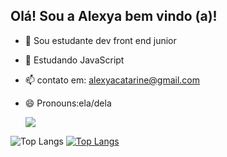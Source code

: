 ## Olá! Sou a Alexya bem vindo (a)!

- 🔭 Sou estudante dev front end junior
- 🌱 Estudando JavaScript
- 📫 contato em: alexyacatarine@gmail.com
- 😄 Pronouns:ela/dela


  <picture>
  <source
    srcset="https://github-readme-stats.vercel.app/api?username=alexyacatarine&show_icons=true&theme=dark"
    media="(prefers-color-scheme: dark)"
  />
  <source
    srcset="https://github-readme-stats.vercel.app/api?username=alexyacatarine&show_icons=true"
    media="(prefers-color-scheme: light), (prefers-color-scheme: no-preference)"
  />
  <img src="https://github-readme-stats.vercel.app/api?username=alexyacatarine&show_icons=true" />
</picture>

![Top Langs](https://github-readme-stats.vercel.app/api/top-langs/?username=alexyacatarine&layout=compact)
[![Top Langs](https://github-readme-stats.vercel.app/api/top-langs/?username=alexyacatarine&layout=donut)](https://github.com/alexyacatarine/github-readme-stats)

            
          
